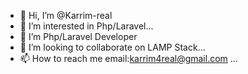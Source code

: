 - 👋 Hi, I’m @Karrim-real
- 👀 I’m interested in Php/Laravel...
- 🌱 I’m Php/Laravel Developer
- 💞️ I’m looking to collaborate on LAMP Stack...
- 📫 How to reach me email:karrim4real@gmail.com ...

<!---
Karrim-real/Karrim-real is a ✨ special ✨ repository because its `README.md` (this file) appears on your GitHub profile.
You can click the Preview link to take a look at your changes.
--->
